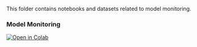 This folder contains notebooks and datasets related to model monitoring.


### Model Monitoring

[![Open in Colab](https://colab.research.google.com/assets/colab-badge.svg)](https://colab.research.google.com/github/manaranjanp/mlopsv2/blob/main/monitor/Model%20Monitoring.ipynb)
